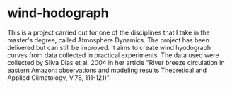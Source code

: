 # wind-hodograph
This is a project carried out for one of the disciplines that I take in the master's degree, called Atmosphere Dynamics. The project has been delivered but can still be improved. It aims to create wind hyodograph curves from data collected in practical experiments. The data used were collected by Silva Dias et al. 2004 in her article "River breeze circulation in eastern Amazon: observations and modeling results Theoretical and Applied Climatology, V.78, 111-121)".
